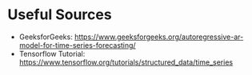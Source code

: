 # Useful Sources
- GeeksforGeeks: https://www.geeksforgeeks.org/autoregressive-ar-model-for-time-series-forecasting/
- Tensorflow Tutorial: https://www.tensorflow.org/tutorials/structured_data/time_series




